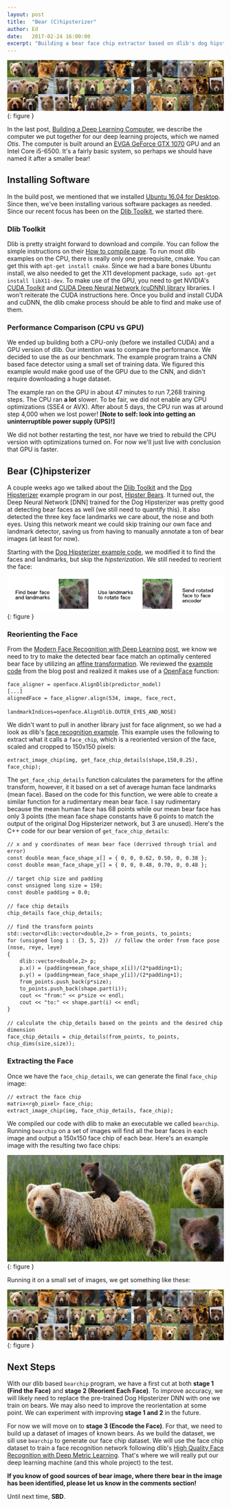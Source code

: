 ```yaml
---
layout: post
title:  "Bear (C)hipsterizer"
author: Ed
date:   2017-02-24 16:00:00
excerpt: "Building a bear face chip extractor based on dlib's dog hipsterizer example."
---
```

![Bear Face Chips](/assets/hipster-bears/images-front-chip.jpg){: figure }

In the last post, [Building a Deep Learning Computer](/2017/02/13/dl-computer-build.html), we describe the computer we put together for our deep learning projects, which we named *Otis*. The computer is built around an [EVGA GeForce GTX 1070](http://www.evga.com/products/product.aspx?pn=08G-P4-5173-KR) GPU and an Intel Core i5-6500. It's a fairly basic system, so perhaps we should have named it after a smaller bear!

## Installing Software

In the build post, we mentioned that we installed [Ubuntu 16.04 for Desktop](https://www.ubuntu.com/download/desktop). Since then, we've been installing various software packages as needed. Since our recent focus has been on the [Dlib Toolkit](http://dlib.net/), we started there.

### Dlib Toolkit

Dlib is pretty straight forward to download and compile. You can follow the simple instructions on their [How to compile page](http://dlib.net/compile.html). To run most dlib examples on the CPU, there is really only one prerequisite, cmake. You can get this with `apt-get install cmake`. Since we had a bare bones Ubuntu install, we also needed to get the X11 development package, `sudo apt-get install libX11-dev`. To make use of the GPU, you need to get NVIDIA's [CUDA Toolkit](https://developer.nvidia.com/cuda-toolkit) and [CUDA Deep Neural Network (cuDNN) library](https://developer.nvidia.com/cudnn) libraries. I won't reiterate the CUDA instructions here. Once you build and install CUDA and cuDNN, the dlib cmake process should be able to find and make use of them.

### Performance Comparison (CPU vs GPU)

We ended up building both a CPU-only (before we installed CUDA) and a GPU version of dlib. Our intention was to compare the performance. We decided to use the [](http://dlib.net/dnn_mmod_ex.cpp.html) as our benchmark. The example program trains a CNN based face detector using a small set of training data. We figured this example would make good use of the GPU due to the CNN, and didn't require downloading a huge dataset.

The example ran on the GPU in about 47 minutes to run 7,268 training steps. The CPU ran **a lot** slower. To be fair, we did not enable any CPU optimizations (SSE4 or AVX). After about 5 days, the CPU run was at around step 4,000 when we lost power! **[Note to self: look into getting an uninterruptible power supply (UPS)!]**

We did not bother restarting the test, nor have we tried to rebuild the CPU version with optimizations turned on. For now we'll just live with conclusion that GPU is faster.

## Bear (C)hipsterizer

A couple weeks ago we talked about the [Dlib Toolkit](http://dlib.net/) and the [Dog Hipsterizer](http://blog.dlib.net/2016/10/hipsterize-your-dog-with-deep-learning.html) example program in our post, [Hipster Bears](/2017/02/08/hipster-bears.html). It turned out, the Deep Neural Network [DNN] trained for the Dog Hipsterizer was pretty good at detecting bear faces as well (we still need to quantify this). It also detected the three key face landmarks we care about, the nose and both eyes. Using this network meant we could skip training our own face and landmark detector, saving us from having to manually annotate a ton of bear images (at least for now).

Starting with the [Dog Hipsterizer example code](http://dlib.net/dnn_mmod_dog_hipsterizer.cpp.html), we modified it to find the faces and landmarks, but skip the *hipsterization*. We still needed to reorient the face:

![Reorienting Bear Face](/assets/hipster-bears/reorienting-bears.png){: figure }

### Reorienting the Face

From the [Modern Face Recognition with Deep Learning post](https://medium.com/@ageitgey/machine-learning-is-fun-part-4-modern-face-recognition-with-deep-learning-c3cffc121d78), we know we need to try to make the detected bear face match an optimally centered bear face by utilizing an [affine transformation](https://en.wikipedia.org/wiki/Affine_transformation). We reviewed the [example code](https://gist.github.com/ageitgey/82d0ea0fdb56dc93cb9b716e7ceb364b) from the blog post and realized it makes use of a [OpenFace](https://cmusatyalab.github.io/openface/) function:

```
face_aligner = openface.AlignDlib(predictor_model)
[...]
alignedFace = face_aligner.align(534, image, face_rect,
                  landmarkIndices=openface.AlignDlib.OUTER_EYES_AND_NOSE)
```
We didn't want to pull in another library just for face alignment, so we had a look as dlib's [face recognition example](http://dlib.net/dnn_face_recognition_ex.cpp.html). This example uses the following to extract what it calls a `face_chip`, which is a reoriented version of the face, scaled and cropped to 150x150 pixels:

```
extract_image_chip(img, get_face_chip_details(shape,150,0.25), face_chip);
```

The `get_face_chip_details` function calculates the parameters for the affine transform, however, it it based on a set of average human face landmarks (mean face). Based on the code for this function, we were able to create a similar function for a rudimentary mean bear face. I say rudimentary because the mean human face has 68 points while our mean bear face has only 3 points (the mean face shape constants have 6 points to match the output of the original Dog Hipsterizer network, but 3 are unused). Here's the C++ code for our bear version of `get_face_chip_details`:

```
// x and y coordinates of mean bear face (derrived through trial and error)
const double mean_face_shape_x[] = { 0, 0, 0.62, 0.50, 0, 0.38 };
const double mean_face_shape_y[] = { 0, 0, 0.48, 0.70, 0, 0.48 };

// target chip size and padding
const unsigned long size = 150;
const double padding = 0.0;

// face chip details
chip_details face_chip_details;

// find the transform points
std::vector<dlib::vector<double,2> > from_points, to_points;
for (unsigned long i : {3, 5, 2})  // follow the order from face pose (nose, reye, leye)
{
    dlib::vector<double,2> p;
    p.x() = (padding+mean_face_shape_x[i])/(2*padding+1);
    p.y() = (padding+mean_face_shape_y[i])/(2*padding+1);
    from_points.push_back(p*size);
    to_points.push_back(shape.part(i));
    cout << "from:" << p*size << endl;
    cout << "to:" << shape.part(i) << endl;
}

// calculate the chip_details based on the points and the desired chip dimension
face_chip_details = chip_details(from_points, to_points, chip_dims(size,size));
```

### Extracting the Face

Once we have the `face_chip_details`, we can generate the final `face_chip` image:

```
// extract the face chip
matrix<rgb_pixel> face_chip;
extract_image_chip(img, face_chip_details, face_chip);
```

We compiled our code with dlib to make an executable we called `bearchip`. Running `bearchip` on a set of images will find all the bear faces in each image and output a 150x150 face chip of each bear. Here's an example image with the resulting two face chips:

![Bear Image with Face Chips](/assets/hipster-bears/images-front-with-chip.jpg){: figure }

Running it on a small set of images, we get something like these:

![Bear Face Chips](/assets/hipster-bears/images-front-chip.jpg){: figure }

## Next Steps

With our dlib based `bearchip` program, we have a first cut at both **stage 1 (Find the Face)** and **stage 2 (Reorient Each Face)**. To improve accuracy, we will likely need to replace the pre-trained Dog Hipsterizer DNN with one we train on bears. We may also need to improve the reorientation at some point. We can experiment with improving **stage 1 and 2** in the future.

For now we will move on to **stage 3 (Encode the Face)**. For that, we need to build up a dataset of images of known bears. As we build the dataset, we sill use `bearchip` to generate our face chip dataset. We will use the face chip dataset to train a face recognition network following dlib's [High Quality Face Recognition with Deep Metric Learning](http://blog.dlib.net/2017/02/high-quality-face-recognition-with-deep.html). That's where we will really put our deep learning machine (and this whole project) to the test.

**If you know of good sources of bear image, where there bear in the image has been identified, please let us know in the comments section!**

Until next time, **SBD**.
